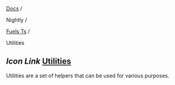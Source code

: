 [Docs](https://docs.fuel.network/) /

Nightly  /

[Fuels Ts](https://docs.fuel.network/docs/nightly/fuels-ts/) /

Utilities

## _Icon Link_ [Utilities](https://docs.fuel.network/docs/nightly/fuels-ts/utilities/\#utilities)

Utilities are a set of helpers that can be used for various purposes.